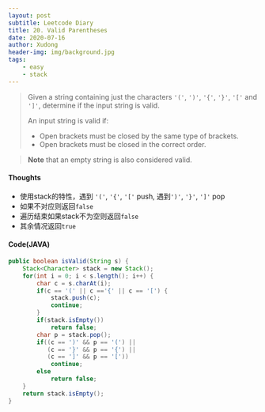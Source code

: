 ```yaml
---
layout: post
subtitle: Leetcode Diary
title: 20. Valid Parentheses
date: 2020-07-16
author: Xudong
header-img: img/background.jpg
tags: 
    - easy
    - stack
---
```


>Given a string containing just the characters `'('`, `')'`, `'{'`, `'}'`, `'['` and `']'`, determine if the input string is valid.
>
>An input string is valid if:
>
>- Open brackets must be closed by the same type of brackets.
>- Open brackets must be closed in the correct order.

>**Note** that an empty string is also considered valid.

#### Thoughts

- 使用stack的特性，遇到 `'('`, `'{'`, `'['` push, 遇到`')'`,  `'}'`, `']'` pop
- 如果不对应则返回`false`
- 遍历结束如果stack不为空则返回`false`
- 其余情况返回`true`

#### Code(JAVA)

```java
public boolean isValid(String s) {
    Stack<Character> stack = new Stack();
    for(int i = 0; i < s.length(); i++) {
        char c = s.charAt(i);
        if(c == '(' || c =='{' || c == '[') {
            stack.push(c);
            continue;
        }
        if(stack.isEmpty())
            return false;
        char p = stack.pop();
        if((c == ')' && p == '(') ||
           (c == '}' && p == '{') ||
           (c == ']' && p == '['))
            continue;
        else 
            return false;
    }
    return stack.isEmpty();
}
```


<script type="text/javascript" src="https://xudongliuharold.github.io/js/latex-math.js?config=default"></script>
